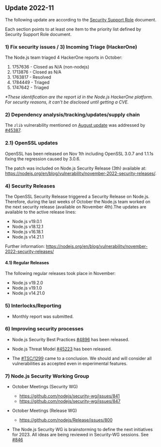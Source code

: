 ## Update 2022-11

The following update are according to the [Security Support Role](./security-support-role.md) document.

Each section points to at least one item to the priority list defined by Security Support Role document.

### 1) Fix security issues / 3) Incoming Triage (HackerOne)

The Node.js team triaged 4 HackerOne reports in October:
  1) 1757636 - Closed as N/A (non-nodejs)
  2) 1713876 - Closed as N/A
  3) 1763817 - Resolved
  4) 1784449 - Triaged
  4) 1747642 - Triaged

_*These identification are the report id in the Node.js HackerOne platform. For security reasons, it can't be disclosed until getting a CVE._

### 2) Dependency analysis/tracking/updates/supply chain

The `zlib` vulnerability mentioned on [August update](./update-2022-08.md) was addressed by [#45387](https://github.com/nodejs/node/pull/45387).

### 2.1) OpenSSL updates

OpenSSL has been released on Nov 1th including OpenSSL 3.0.7 and 1.1.1s fixing
the regression caused by 3.0.6.

The patch was included on Node.js Security Release (3th) available at: https://nodejs.org/en/blog/vulnerability/november-2022-security-releases/.

### 4) Security Releases

The OpenSSL Security Release triggered a Security Release on Node.js. Therefore, during the last weeks of October
the Node.js team worked on the next security release (available on November 4th).The updates are available to the
active release lines:

- Node.js v19.0.1
- Node.js v18.12.1
- Node.js v16.18.1
- Node.js v14.21.1

Further information: https://nodejs.org/en/blog/vulnerability/november-2022-security-releases/

#### 4.1) Regular Releases

The following regular releases took place in November:

- Node.js v19.2.0
- Node.js v19.1.0
- Node.js v14.21.0

### 5) Interlocks/Reporting

- Monthly report was submitted.

### 6) Improving security processes

* Node.js Security Best Practices [#4896](https://github.com/nodejs/nodejs.org/pull/4896) has been released.

* Node.js Threat Model [#45223](https://github.com/nodejs/node/pull/45223) has been released.

* The [#TSC/1299](https://github.com/nodejs/TSC/issues/1299) came to a conclusion. We should and will consider
all vulnerabilities as accepted even in experimental features.

### 7) Node.js Security Working Group

* October Meetings (Security WG)
  - https://github.com/nodejs/security-wg/issues/841
  - https://github.com/nodejs/security-wg/issues/847

* October Meetings (Release WG)
  - https://github.com/nodejs/Release/issues/800

* The Node.js Security WG is brainstorming to define the next initiatives for 2023.
All ideas are being reviewed in Security-WG sessions. See [#846](https://github.com/nodejs/security-wg/issues/846)

